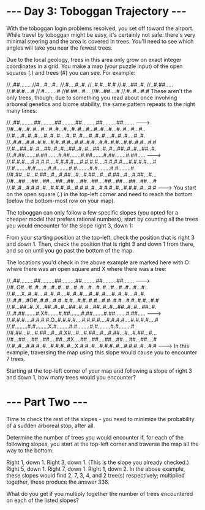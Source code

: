 # --- Day 3: Toboggan Trajectory ---
With the toboggan login problems resolved, you set off toward the airport. While travel by toboggan might be easy, it's certainly not safe: there's very minimal steering and the area is covered in trees. You'll need to see which angles will take you near the fewest trees.

Due to the local geology, trees in this area only grow on exact integer coordinates in a grid. You make a map (your puzzle input) of the open squares (.) and trees (#) you can see. For example:

//..##.......
//#...#...#..
//.#....#..#.
//..#.#...#.#
//.#...##..#.
//..#.##.....
//.#.#.#....#
//.#........#
//#.##...#...
//#...##....#
//.#..#...#.#
These aren't the only trees, though; due to something you read about once involving arboreal genetics and biome stability, the same pattern repeats to the right many times:

//..##.........##.........##.........##.........##.........##.......  --->
//#...#...#..#...#...#..#...#...#..#...#...#..#...#...#..#...#...#..
//.#....#..#..#....#..#..#....#..#..#....#..#..#....#..#..#....#..#.
//..#.#...#.#..#.#...#.#..#.#...#.#..#.#...#.#..#.#...#.#..#.#...#.#
//.#...##..#..#...##..#..#...##..#..#...##..#..#...##..#..#...##..#.
//..#.##.......#.##.......#.##.......#.##.......#.##.......#.##.....  --->
//.#.#.#....#.#.#.#....#.#.#.#....#.#.#.#....#.#.#.#....#.#.#.#....#
//.#........#.#........#.#........#.#........#.#........#.#........#
//#.##...#...#.##...#...#.##...#...#.##...#...#.##...#...#.##...#...
//#...##....##...##....##...##....##...##....##...##....##...##....#
//.#..#...#.#.#..#...#.#.#..#...#.#.#..#...#.#.#..#...#.#.#..#...#.#  --->
You start on the open square (.) in the top-left corner and need to reach the bottom (below the bottom-most row on your map).

The toboggan can only follow a few specific slopes (you opted for a cheaper model that prefers rational numbers); start by counting all the trees you would encounter for the slope right 3, down 1:

From your starting position at the top-left, check the position that is right 3 and down 1. Then, check the position that is right 3 and down 1 from there, and so on until you go past the bottom of the map.

The locations you'd check in the above example are marked here with O where there was an open square and X where there was a tree:

//..##.........##.........##.........##.........##.........##.......  --->
//#..O#...#..#...#...#..#...#...#..#...#...#..#...#...#..#...#...#..
//.#....X..#..#....#..#..#....#..#..#....#..#..#....#..#..#....#..#.
//..#.#...#O#..#.#...#.#..#.#...#.#..#.#...#.#..#.#...#.#..#.#...#.#
//.#...##..#..X...##..#..#...##..#..#...##..#..#...##..#..#...##..#.
//..#.##.......#.X#.......#.##.......#.##.......#.##.......#.##.....  --->
//.#.#.#....#.#.#.#.O..#.#.#.#....#.#.#.#....#.#.#.#....#.#.#.#....#
//.#........#.#........X.#........#.#........#.#........#.#........#
//#.##...#...#.##...#...#.X#...#...#.##...#...#.##...#...#.##...#...
//#...##....##...##....##...#X....##...##....##...##....##...##....#
//.#..#...#.#.#..#...#.#.#..#...X.#.#..#...#.#.#..#...#.#.#..#...#.#  --->
In this example, traversing the map using this slope would cause you to encounter 7 trees.

Starting at the top-left corner of your map and following a slope of right 3 and down 1, how many trees would you encounter?

# --- Part Two ---
Time to check the rest of the slopes - you need to minimize the probability of a sudden arboreal stop, after all.

Determine the number of trees you would encounter if, for each of the following slopes, you start at the top-left corner and traverse the map all the way to the bottom:

Right 1, down 1.
Right 3, down 1. (This is the slope you already checked.)
Right 5, down 1.
Right 7, down 1.
Right 1, down 2.
In the above example, these slopes would find 2, 7, 3, 4, and 2 tree(s) respectively; multiplied together, these produce the answer 336.

What do you get if you multiply together the number of trees encountered on each of the listed slopes?